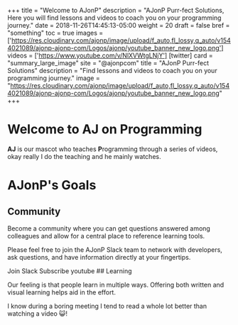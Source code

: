 +++
title = "Welcome to AJonP"
description = "AJonP Purr-fect Solutions, Here you will find lessons and videos to coach you on your programming journey."
date = 2018-11-26T14:45:13-05:00
weight = 20
draft = false
bref = "something"
toc = true
images = ['https://res.cloudinary.com/ajonp/image/upload/f_auto,fl_lossy,q_auto/v1544021089/ajonp-ajonp-com/Logos/ajonp/youtube_banner_new_logo.png']
videos = ['https://www.youtube.com/v/NlXVWtgLNjY']
[twitter]
  card = "summary_large_image"
  site = "@ajonpcom"
  title = "AJonP Purr-fect Solutions"
  description = "Find lessons and videos to coach you on your programming journey."
  image = "https://res.cloudinary.com/ajonp/image/upload/f_auto,fl_lossy,q_auto/v1544021089/ajonp-ajonp-com/Logos/ajonp/youtube_banner_new_logo.png"
+++

# Welcome to AJ on Programming

**AJ** is our mascot who teaches **P**rogramming through a series of videos, okay really I do the teaching and he mainly watches.

# AJonP's Goals

## <i class="fas fa-users"></i> Community

Become a community where you can get questions answered among colleagues and allow for a central place to reference learning tools.

Please feel free to join the AJonP Slack team to network with developers, ask questions, and have information directly at your fingertips.

<ion-button class="ajonp-slack heartbeat" href="https://ajonp-com.slack.com/join/shared_invite/enQtNDk4NjMyNDUxMzM0LWQwMThkZDE3MDAzNzVmNWE3N2M1NzkwMzg1YWQ5NzIxZmIyYTM3ZjEyOGU3YjQ0NTFkYzRmZjMyYzExNDNlNTg" float-left>
<i class="fab fa-slack" data-fa-transform="left-6"></i>Join Slack
</ion-button>
<ion-button class="ajonp-youtube heartbeat" href="https://www.youtube.com/channel/UCnKZ8gEb78zXKMi1ns-IQ2g?sub_confirmation=1">
<i class="fab fa-youtube" data-fa-transform="left-6"></i>Subscribe youtube
</ion-button>
## <i class="fas fa-book-reader"></i> Learning

Our feeling is that people learn in multiple ways. Offering both written and visual learning helps aid in the effort.

I know during a boring meeting I tend to read a whole lot better than watching a video 😺!
